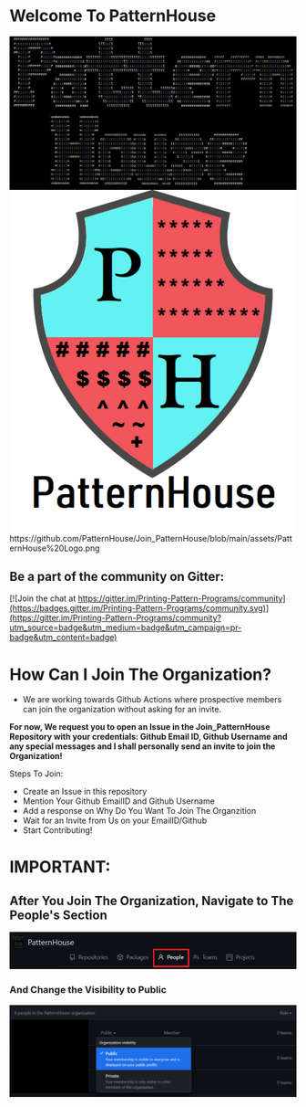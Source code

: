 # Welcome To PatternHouse

<img align="left" src="https://github.com/PatternHouse/Join_PatternHouse/blob/main/assets/PatterHouse.jpeg" alt="PatternHouse">
<img align="right" src="https://github.com/PatternHouse/Join_PatternHouse/blob/main/assets/PatternHouse%20Logo.png" alt="PatternHouse">
https://github.com/PatternHouse/Join_PatternHouse/blob/main/assets/PatternHouse%20Logo.png

## Be a part of the community on Gitter:

[![Join the chat at https://gitter.im/Printing-Pattern-Programs/community](https://badges.gitter.im/Printing-Pattern-Programs/community.svg)](https://gitter.im/Printing-Pattern-Programs/community?utm_source=badge&utm_medium=badge&utm_campaign=pr-badge&utm_content=badge)


# How Can I Join The Organization?

- We are working towards Github Actions where prospective members can join the organization without asking for an invite.

**For now, We request you to open an Issue in the Join_PatternHouse Repository with your credentials: Github Email ID, Github Username and any special messages and I shall personally send an invite to join the Organization!**

Steps To Join:
- Create an Issue in this repository
- Mention Your Github EmailID and Github Username
- Add a response on Why Do You Want To Join The Organzition
- Wait for an Invite from Us on your EmailID/Github
- Start Contributing! 

# IMPORTANT: 

## After You Join The Organization, Navigate to The People's Section

![People Section](https://github.com/PatternHouse/Join_PatternHouse/blob/main/assets/People.png)

### And Change the Visibility to **Public**

![Publicize](https://github.com/PatternHouse/Join_PatternHouse/blob/main/assets/Publicize.png)